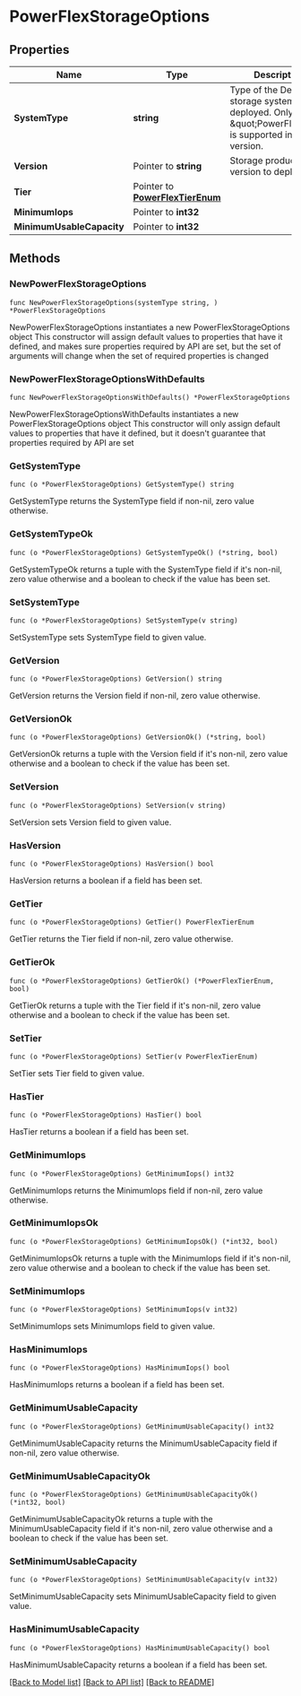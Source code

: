 # PowerFlexStorageOptions

## Properties

Name | Type | Description | Notes
------------ | ------------- | ------------- | -------------
**SystemType** | **string** | Type of the Dell Apex storage system to be deployed. Only \&quot;PowerFlex\&quot; is supported in this version. | 
**Version** | Pointer to **string** | Storage product version to deploy | [optional] 
**Tier** | Pointer to [**PowerFlexTierEnum**](PowerFlexTierEnum.md) |  | [optional] 
**MinimumIops** | Pointer to **int32** |  | [optional] 
**MinimumUsableCapacity** | Pointer to **int32** |  | [optional] 

## Methods

### NewPowerFlexStorageOptions

`func NewPowerFlexStorageOptions(systemType string, ) *PowerFlexStorageOptions`

NewPowerFlexStorageOptions instantiates a new PowerFlexStorageOptions object
This constructor will assign default values to properties that have it defined,
and makes sure properties required by API are set, but the set of arguments
will change when the set of required properties is changed

### NewPowerFlexStorageOptionsWithDefaults

`func NewPowerFlexStorageOptionsWithDefaults() *PowerFlexStorageOptions`

NewPowerFlexStorageOptionsWithDefaults instantiates a new PowerFlexStorageOptions object
This constructor will only assign default values to properties that have it defined,
but it doesn't guarantee that properties required by API are set

### GetSystemType

`func (o *PowerFlexStorageOptions) GetSystemType() string`

GetSystemType returns the SystemType field if non-nil, zero value otherwise.

### GetSystemTypeOk

`func (o *PowerFlexStorageOptions) GetSystemTypeOk() (*string, bool)`

GetSystemTypeOk returns a tuple with the SystemType field if it's non-nil, zero value otherwise
and a boolean to check if the value has been set.

### SetSystemType

`func (o *PowerFlexStorageOptions) SetSystemType(v string)`

SetSystemType sets SystemType field to given value.


### GetVersion

`func (o *PowerFlexStorageOptions) GetVersion() string`

GetVersion returns the Version field if non-nil, zero value otherwise.

### GetVersionOk

`func (o *PowerFlexStorageOptions) GetVersionOk() (*string, bool)`

GetVersionOk returns a tuple with the Version field if it's non-nil, zero value otherwise
and a boolean to check if the value has been set.

### SetVersion

`func (o *PowerFlexStorageOptions) SetVersion(v string)`

SetVersion sets Version field to given value.

### HasVersion

`func (o *PowerFlexStorageOptions) HasVersion() bool`

HasVersion returns a boolean if a field has been set.

### GetTier

`func (o *PowerFlexStorageOptions) GetTier() PowerFlexTierEnum`

GetTier returns the Tier field if non-nil, zero value otherwise.

### GetTierOk

`func (o *PowerFlexStorageOptions) GetTierOk() (*PowerFlexTierEnum, bool)`

GetTierOk returns a tuple with the Tier field if it's non-nil, zero value otherwise
and a boolean to check if the value has been set.

### SetTier

`func (o *PowerFlexStorageOptions) SetTier(v PowerFlexTierEnum)`

SetTier sets Tier field to given value.

### HasTier

`func (o *PowerFlexStorageOptions) HasTier() bool`

HasTier returns a boolean if a field has been set.

### GetMinimumIops

`func (o *PowerFlexStorageOptions) GetMinimumIops() int32`

GetMinimumIops returns the MinimumIops field if non-nil, zero value otherwise.

### GetMinimumIopsOk

`func (o *PowerFlexStorageOptions) GetMinimumIopsOk() (*int32, bool)`

GetMinimumIopsOk returns a tuple with the MinimumIops field if it's non-nil, zero value otherwise
and a boolean to check if the value has been set.

### SetMinimumIops

`func (o *PowerFlexStorageOptions) SetMinimumIops(v int32)`

SetMinimumIops sets MinimumIops field to given value.

### HasMinimumIops

`func (o *PowerFlexStorageOptions) HasMinimumIops() bool`

HasMinimumIops returns a boolean if a field has been set.

### GetMinimumUsableCapacity

`func (o *PowerFlexStorageOptions) GetMinimumUsableCapacity() int32`

GetMinimumUsableCapacity returns the MinimumUsableCapacity field if non-nil, zero value otherwise.

### GetMinimumUsableCapacityOk

`func (o *PowerFlexStorageOptions) GetMinimumUsableCapacityOk() (*int32, bool)`

GetMinimumUsableCapacityOk returns a tuple with the MinimumUsableCapacity field if it's non-nil, zero value otherwise
and a boolean to check if the value has been set.

### SetMinimumUsableCapacity

`func (o *PowerFlexStorageOptions) SetMinimumUsableCapacity(v int32)`

SetMinimumUsableCapacity sets MinimumUsableCapacity field to given value.

### HasMinimumUsableCapacity

`func (o *PowerFlexStorageOptions) HasMinimumUsableCapacity() bool`

HasMinimumUsableCapacity returns a boolean if a field has been set.


[[Back to Model list]](../README.md#documentation-for-models) [[Back to API list]](../README.md#documentation-for-api-endpoints) [[Back to README]](../README.md)


